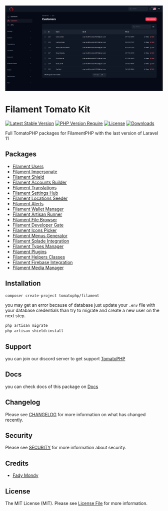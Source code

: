 ![Screenshot](https://raw.githubusercontent.com/tomatophp/filament/master/arts/tomato.png)

# Filament Tomato Kit

[![Latest Stable Version](https://poser.pugx.org/tomatophp/filament/version.svg)](https://packagist.org/packages/tomatophp/filament)
[![PHP Version Require](http://poser.pugx.org/tomatophp/filament/require/php)](https://packagist.org/packages/tomatophp/filament)
[![License](https://poser.pugx.org/tomatophp/filament/license.svg)](https://packagist.org/packages/tomatophp/filament)
[![Downloads](https://poser.pugx.org/tomatophp/filament/d/total.svg)](https://packagist.org/packages/tomatophp/filament)

Full TomatoPHP packages for FilamentPHP with the last version of Laravel 11

## Packages

- [Filament Users](https://www.github.com/tomatophp/filament-users)
- [Filament Impersonate](https://www.github.com/stechstudio/filament-impersonate)
- [Filament Shield](https://www.github.com/bezhansalleh/filament-shield)
- [Filament Accounts Builder](https://www.github.com/tomatophp/filament-accounts)
- [Filament Translations](https://www.github.com/tomatophp/filament-translations)
- [Filament Settings Hub](https://www.github.com/tomatophp/filament-settings-hub)
- [Filament Locations Seeder](https://www.github.com/tomatophp/filament-locations)
- [Filament Alerts](https://www.github.com/tomatophp/filament-alerts)
- [Filament Wallet Manager](https://www.github.com/tomatophp/filament-wallet)
- [Filament Artisan Runner](https://www.github.com/tomatophp/filament-artisan)
- [Filament File Browser](https://www.github.com/tomatophp/filament-browser)
- [Filament Developer Gate](https://www.github.com/tomatophp/filament-developer-gate)
- [Filament Icons Picker](https://www.github.com/tomatophp/filament-icons)
- [Filament Menus Generator](https://www.github.com/tomatophp/filament-menus)
- [Filament Splade Integration](https://www.github.com/tomatophp/filament-splade)
- [Filament Types Manager](https://www.github.com/tomatophp/filament-types)
- [Filament Plugins](https://www.github.com/tomatophp/filament-plugins)
- [Filament Helpers Classes](https://www.github.com/tomatophp/filament-helpers)
- [Filament Firebase Integration](https://www.github.com/tomatophp/filament-fmc)
- [Filament Media Manager](https://www.github.com/tomatophp/filament-media-manager)

## Installation

```bash
composer create-project tomatophp/filament
```

you may get an error because of database just update your `.env` file with your database credentials than try to migrate and create a new user on the next step.

```bash
php artisan migrate
php artisan shield:install
```

## Support

you can join our discord server to get support [TomatoPHP](https://discord.gg/Xqmt35Uh)

## Docs

you can check docs of this package on [Docs](https://docs.tomatophp.com/filament/)

## Changelog

Please see [CHANGELOG](CHANGELOG.md) for more information on what has changed recently.

## Security

Please see [SECURITY](SECURITY.md) for more information about security.

## Credits

- [Fady Mondy](https://wa.me/+201207860084)

## License

The MIT License (MIT). Please see [License File](LICENSE.md) for more information.

